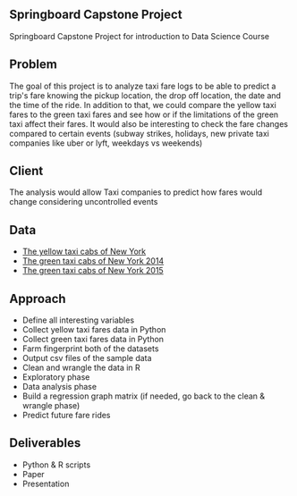 Springboard Capstone Project
----------------------------

Springboard Capstone Project for introduction to Data Science Course

Problem
-------

The goal of this project is to analyze taxi fare logs to be able to
predict a trip's fare knowing the pickup location, the drop off
location, the date and the time of the ride. In addition to that, we
could compare the yellow taxi fares to the green taxi fares and see how
or if the limitations of the green taxi affect their fares. It would
also be interesting to check the fare changes compared to certain events
(subway strikes, holidays, new private taxi companies like uber or lyft,
weekdays vs weekends)

Client
------

The analysis would allow Taxi companies to predict how fares would
change considering uncontrolled events

Data
----

-   [The yellow taxi cabs of New
    York](https://bigquery.cloud.google.com/table/nyc-tlc:yellow.trips?pli=1)
-   [The green taxi cabs of New York
    2014](https://bigquery.cloud.google.com/table/nyc-tlc:green.trips_2014?pli=1)
-   [The green taxi cabs of New York
    2015](https://bigquery.cloud.google.com/table/nyc-tlc:green.trips_2015?pli=1)

Approach
--------

-   Define all interesting variables
-   Collect yellow taxi fares data in Python
-   Collect green taxi fares data in Python
-   Farm fingerprint both of the datasets
-   Output csv files of the sample data
-   Clean and wrangle the data in R
-   Exploratory phase
-   Data analysis phase
-   Build a regression graph matrix (if needed, go back to the clean &
    wrangle phase)
-   Predict future fare rides

Deliverables
------------

-   Python & R scripts
-   Paper
-   Presentation
